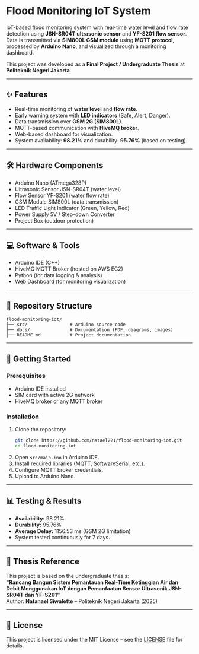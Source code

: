 # Flood Monitoring IoT System

IoT-based flood monitoring system with real-time water level and flow rate detection using **JSN-SR04T ultrasonic sensor** and **YF-S201 flow sensor**. Data is transmitted via **SIM800L GSM module** using **MQTT protocol**, processed by **Arduino Nano**, and visualized through a monitoring dashboard.  

This project was developed as a **Final Project / Undergraduate Thesis** at **Politeknik Negeri Jakarta**.

---

## ✨ Features
- Real-time monitoring of **water level** and **flow rate**.
- Early warning system with **LED indicators** (Safe, Alert, Danger).
- Data transmission over **GSM 2G (SIM800L)**.
- MQTT-based communication with **HiveMQ broker**.
- Web-based dashboard for visualization.
- System availability: **98.21%** and durability: **95.76%** (based on testing).

---

## 🛠️ Hardware Components
- Arduino Nano (ATmega328P)  
- Ultrasonic Sensor JSN-SR04T (water level)  
- Flow Sensor YF-S201 (water flow rate)  
- GSM Module SIM800L (data transmission)  
- LED Traffic Light Indicator (Green, Yellow, Red)  
- Power Supply 5V / Step-down Converter  
- Project Box (outdoor protection)  

---

## 💻 Software & Tools
- Arduino IDE (C++)  
- HiveMQ MQTT Broker (hosted on AWS EC2)  
- Python (for data logging & analysis)  
- Web Dashboard (for monitoring visualization)  

---

## 📂 Repository Structure
```
flood-monitoring-iot/
├── src/                # Arduino source code
├── docs/               # Documentation (PDF, diagrams, images)
├── README.md           # Project documentation

```

---

## 🚀 Getting Started

### Prerequisites
- Arduino IDE installed  
- SIM card with active 2G network  
- HiveMQ broker or any MQTT broker  

### Installation
1. Clone the repository:  
   ```bash
   git clone https://github.com/natael221/flood-monitoring-iot.git
   cd flood-monitoring-iot
   ```
2. Open `src/main.ino` in Arduino IDE.  
3. Install required libraries (MQTT, SoftwareSerial, etc.).  
4. Configure MQTT broker credentials.  
5. Upload to Arduino Nano.  

---

## 📊 Testing & Results
- **Availability:** 98.21%  
- **Durability:** 95.76%  
- **Average Delay:** 1156.53 ms (GSM 2G limitation)  
- System tested continuously for 7 days.  

---

## 📖 Thesis Reference
This project is based on the undergraduate thesis:  
**"Rancang Bangun Sistem Pemantauan Real-Time Ketinggian Air dan Debit Menggunakan IoT dengan Pemanfaatan Sensor Ultrasonik JSN-SR04T dan YF-S201"**  
Author: **Natanael Siwalette** – Politeknik Negeri Jakarta (2025)  

---

## 📜 License
This project is licensed under the MIT License – see the [LICENSE](LICENSE) file for details.

